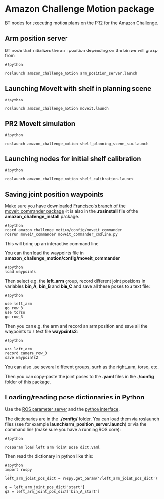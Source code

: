 # Amazon Challenge Motion package #

BT nodes for executing motion plans on the PR2 for the Amazon Challenge.

## Arm position server ##

BT node that initializes the arm position depending on the bin we will grasp from

```
#!python

roslaunch amazon_challenge_motion arm_position_server.launch
```


## Launching MoveIt with shelf in planning scene ##

```
#!python

roslaunch amazon_challenge_motion moveit.launch
```

## PR2 MoveIt simulation ##

```
#!python

roslaunch amazon_challenge_motion shelf_planning_scene_sim.launch
```

## Launching nodes for initial shelf calibration 

```
#!python

roslaunch amazon_challenge_motion shelf_calibration.launch
```


## Saving joint position waypoints ##

Make sure you have downloaded [Francisco's branch of the moveit_commander package](https://github.com/fevb/moveit_commander/tree/hydro-devel-normalize-angles) (it is also in the **.rosinstall** file of the **amazon_challenge_install** package.


```
#!python
roscd amazon_challenge_motion/config/moveit_commander
rosrun moveit_commander moveit_commander_cmdline.py
```

This will bring up an interactive command line

You can then load the waypoints file in **amazon_challenge_motion/config/moveit_commander**

```
#!python
load waypoints
```

Then select e.g. the **left_arm** group, record different joint positions in variables **bin_A**, **bin_B** and **bin_C** and save all these poses to a text file:
```
#!python

use left_arm
go row_3
use torso
go row_3
```

Then you can e.g. the arm and record an arm position and save all the waypoints to a text file **waypoints2**:
```
#!python

use left_arm
record camera_row_3
save waypoints2
```

You can also use several different groups, such as the right_arm, torso, etc.

Then you can copy-paste the joint poses to the **.yaml** files in the **./config** folder of this package.


## Loading/reading pose dictionaries in Python ##

Use the [ROS parameter server](http://wiki.ros.org/rosparam) and the [python interface](http://wiki.ros.org/rospy/Overview/Parameter%20Server).

The dictionaries are in the **./config/** folder. You can load them via roslaunch files (see for example  **launch/arm_position_server.launch**) or via the command line (make sure you have a running ROS core):


```
#!python

rosparam load left_arm_joint_pose_dict.yaml
```

Then read the dictionary in python like this:

```
#!python
import rospy
...
left_arm_joint_pos_dict = rospy.get_param('/left_arm_joint_pos_dict')

q = left_arm_joint_pos_dict['start']
q2 = left_arm_joint_pos_dict['bin_A_start']

```